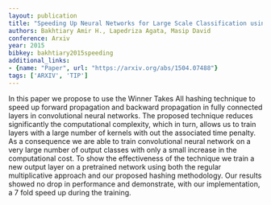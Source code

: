 ```yaml
---
layout: publication
title: "Speeding Up Neural Networks for Large Scale Classification using WTA Hashing"
authors: Bakhtiary Amir H., Lapedriza Agata, Masip David
conference: Arxiv
year: 2015
bibkey: bakhtiary2015speeding
additional_links:
- {name: "Paper", url: "https://arxiv.org/abs/1504.07488"}
tags: ['ARXIV', 'TIP']
---
```

In this paper we propose to use the Winner Takes All hashing technique to speed up forward propagation and backward propagation in fully connected layers in convolutional neural networks. The proposed technique reduces significantly the computational complexity, which in turn, allows us to train layers with a large number of kernels with out the associated time penalty. As a consequence we are able to train convolutional neural network on a very large number of output classes with only a small increase in the computational cost. To show the effectiveness of the technique we train a new output layer on a pretrained network using both the regular multiplicative approach and our proposed hashing methodology. Our results showed no drop in performance and demonstrate, with our implementation, a 7 fold speed up during the training.